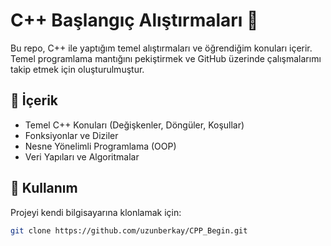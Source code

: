 ﻿# C++ Başlangıç Alıştırmaları 🚀

Bu repo, C++ ile yaptığım temel alıştırmaları ve öğrendiğim konuları içerir.  
Temel programlama mantığını pekiştirmek ve GitHub üzerinde çalışmalarımı takip etmek için oluşturulmuştur.

## 📌 İçerik
- Temel C++ Konuları (Değişkenler, Döngüler, Koşullar)
- Fonksiyonlar ve Diziler
- Nesne Yönelimli Programlama (OOP)
- Veri Yapıları ve Algoritmalar

## 🔧 Kullanım
Projeyi kendi bilgisayarına klonlamak için:

```bash
git clone https://github.com/uzunberkay/CPP_Begin.git
